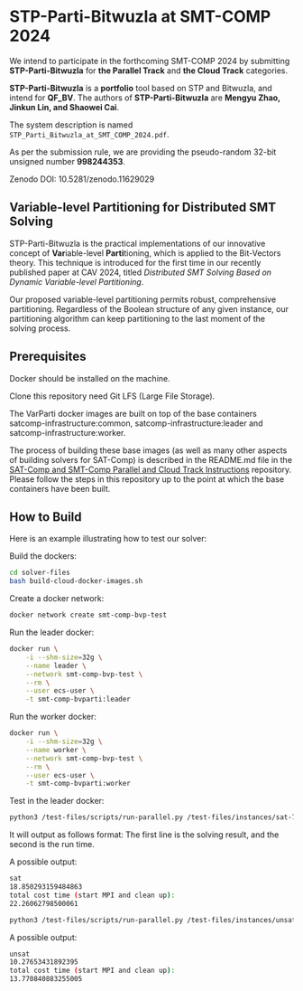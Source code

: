 # STP-Parti-Bitwuzla at SMT-COMP 2024

We intend to participate in the forthcoming SMT-COMP 2024 by submitting **STP-Parti-Bitwuzla** for **the Parallel Track** and **the Cloud Track** categories.

**STP-Parti-Bitwuzla** is a **portfolio** tool based on STP and Bitwuzla, and intend for **QF_BV**. The authors of **STP-Parti-Bitwuzla** are **Mengyu Zhao, Jinkun Lin, and Shaowei Cai**.

The system description is named `STP_Parti_Bitwuzla_at_SMT_COMP_2024.pdf`.

As per the submission rule, we are providing the pseudo-random 32-bit unsigned number **998244353**.

Zenodo DOI: 10.5281/zenodo.11629029

## Variable-level Partitioning for Distributed SMT Solving

STP-Parti-Bitwuzla is the practical implementations of our innovative concept of **Var**iable-level **Parti**tioning, which is applied to the Bit-Vectors theory. This technique is introduced for the first time in our recently published paper at CAV 2024, titled *Distributed SMT Solving Based on Dynamic Variable-level Partitioning*. 

Our proposed variable-level partitioning permits robust, comprehensive partitioning. Regardless of the Boolean structure of any given instance, our partitioning algorithm can keep partitioning to the last moment of the solving process.

## Prerequisites

Docker should be installed on the machine.

Clone this repository need Git LFS (Large File Storage).

The VarParti docker images are built on top of the base containers satcomp-infrastructure:common, satcomp-infrastructure:leader and satcomp-infrastructure:worker.

The process of building these base images (as well as many other aspects of building solvers for SAT-Comp) is described in the README.md file in the [SAT-Comp and SMT-Comp Parallel and Cloud Track Instructions](https://github.com/aws-samples/aws-batch-comp-infrastructure-sample) repository.
Please follow the steps in this repository up to the point at which the base containers have been built.

## How to Build

Here is an example illustrating how to test our solver:

Build the dockers:

```bash
cd solver-files
bash build-cloud-docker-images.sh
```

Create a docker network:

```bash
docker network create smt-comp-bvp-test
```

Run the leader docker:

```bash
docker run \
    -i --shm-size=32g \
    --name leader \
    --network smt-comp-bvp-test \
    --rm \
    --user ecs-user \
    -t smt-comp-bvparti:leader
```

Run the worker docker:

```bash
docker run \
    -i --shm-size=32g \
    --name worker \
    --network smt-comp-bvp-test \
    --rm \
    --user ecs-user \
    -t smt-comp-bvparti:worker
```

Test in the leader docker:

```bash
python3 /test-files/scripts/run-parallel.py /test-files/instances/sat-7.13s.smt2
```

It will output as follows format:
The first line is the solving result, and the second is the run time.

A possible output:

```bash
sat
18.850293159484863
total cost time (start MPI and clean up):
22.26062798500061
```

```bash
python3 /test-files/scripts/run-parallel.py /test-files/instances/unsat-5.96s.smt2
```

A possible output:

```bash
unsat
10.27653431892395
total cost time (start MPI and clean up):
13.770840883255005
```
